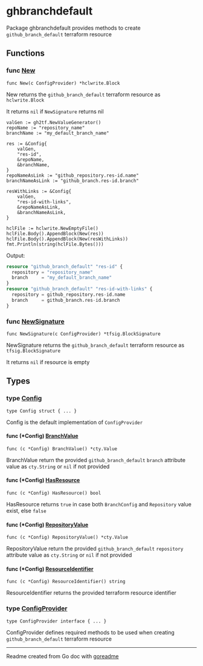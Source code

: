 # ghbranchdefault

Package ghbranchdefault provides methods to create `github_branch_default` terraform resource

## Functions

### func [New](./resource.go#L11)

`func New(c ConfigProvider) *hclwrite.Block`

New returns the `github_branch_default` terraform resource as `hclwrite.Block`

It returns `nil` if `NewSignature` returns nil

```golang
valGen := gh2tf.NewValueGenerator()
repoName := "repository_name"
branchName := "my_default_branch_name"

res := &Config{
    valGen,
    "res-id",
    &repoName,
    &branchName,
}
repoNameAsLink := "github_repository.res-id.name"
branchNameAsLink := "github_branch.res-id.branch"

resWithLinks := &Config{
    valGen,
    "res-id-with-links",
    &repoNameAsLink,
    &branchNameAsLink,
}

hclFile := hclwrite.NewEmptyFile()
hclFile.Body().AppendBlock(New(res))
hclFile.Body().AppendBlock(New(resWithLinks))
fmt.Println(string(hclFile.Bytes()))
```

 Output:

```terraform
resource "github_branch_default" "res-id" {
  repository = "repository_name"
  branch     = "my_default_branch_name"
}
resource "github_branch_default" "res-id-with-links" {
  repository = github_repository.res-id.name
  branch     = github_branch.res-id.branch
}
```

### func [NewSignature](./resource.go#L22)

`func NewSignature(c ConfigProvider) *tfsig.BlockSignature`

NewSignature returns the `github_branch_default` terraform resource as `tfsig.BlockSignature`

It returns `nil` if resource is empty

## Types

### type [Config](./config.go#L12)

`type Config struct { ... }`

Config is the default implementation of `ConfigProvider`

#### func (*Config) [BranchValue](./config.go#L35)

`func (c *Config) BranchValue() *cty.Value`

BranchValue return the provided `github_branch_default` `branch` attribute value as `cty.String` or `nil` if not provided

#### func (*Config) [HasResource](./config.go#L20)

`func (c *Config) HasResource() bool`

HasResource returns `true` in case both `BranchConfig` and `Repository` value exist, else `false`

#### func (*Config) [RepositoryValue](./config.go#L30)

`func (c *Config) RepositoryValue() *cty.Value`

RepositoryValue return the provided `github_branch_default` `repository` attribute value as `cty.String` or `nil` if not provided

#### func (*Config) [ResourceIdentifier](./config.go#L25)

`func (c *Config) ResourceIdentifier() string`

ResourceIdentifier returns the provided terraform resource identifier

### type [ConfigProvider](./config_provider.go#L6)

`type ConfigProvider interface { ... }`

ConfigProvider defines required methods to be used when creating `github_branch_default` terraform resource

---
Readme created from Go doc with [goreadme](https://github.com/posener/goreadme)
